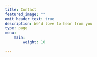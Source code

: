 ```yaml
---
title: Contact
featured_image: ""
omit_header_text: true
description: We'd love to hear from you
type: page
menu: 
    main:
        weight: 10

---
```




